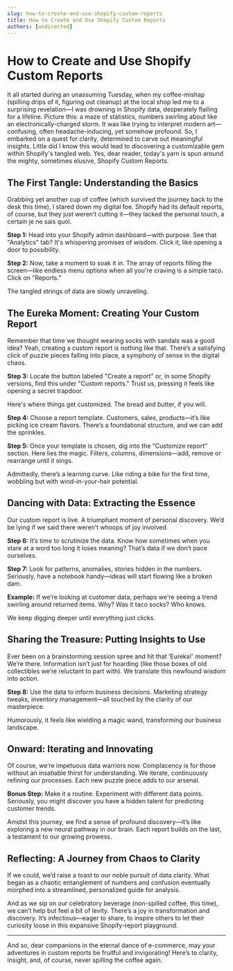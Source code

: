 ```yaml
---
slug: how-to-create-and-use-shopify-custom-reports
title: How to Create and Use Shopify Custom Reports
authors: [undirected]
---
```



# How to Create and Use Shopify Custom Reports

It all started during an unassuming Tuesday, when my coffee-mishap (spilling drips of it, figuring out cleanup) at the local shop led me to a surprising revelation—I was drowning in Shopify data, desperately flailing for a lifeline. Picture this: a maze of statistics, numbers swirling about like an electronically-charged storm. It was like trying to interpret modern art—confusing, often headache-inducing, yet somehow profound. So, I embarked on a quest for clarity, determined to carve out meaningful insights. Little did I know this would lead to discovering a customizable gem within Shopify's tangled web. Yes, dear reader, today's yarn is spun around the mighty, sometimes elusive, Shopify Custom Reports.

## The First Tangle: Understanding the Basics

Grabbing yet another cup of coffee (which survived the journey back to the desk this time), I stared down my digital foe. Shopify had its default reports, of course, but they just weren’t cutting it—they lacked the personal touch, a certain je ne sais quoi. 

**Step 1:** Head into your Shopify admin dashboard—with purpose. See that "Analytics" tab? It's whispering promises of wisdom. Click it, like opening a door to possibility.

**Step 2:** Now, take a moment to soak it in. The array of reports filling the screen—like endless menu options when all you're craving is a simple taco. Click on "Reports."

The tangled strings of data are slowly unraveling.

## The Eureka Moment: Creating Your Custom Report

Remember that time we thought wearing socks with sandals was a good idea? Yeah, creating a custom report is nothing like that. There’s a satisfying click of puzzle pieces falling into place, a symphony of sense in the digital chaos.

**Step 3:** Locate the button labeled "Create a report" or, in some Shopify versions, find this under "Custom reports." Trust us, pressing it feels like opening a secret trapdoor.

Here's where things get customized. The bread and butter, if you will.

**Step 4:** Choose a report template. Customers, sales, products—it’s like picking ice cream flavors. There’s a foundational structure, and we can add the sprinkles.

**Step 5:** Once your template is chosen, dig into the “Customize report” section. Here lies the magic. Filters, columns, dimensions—add, remove or rearrange until it sings.

Admittedly, there’s a learning curve. Like riding a bike for the first time, wobbling but with wind-in-your-hair potential.

## Dancing with Data: Extracting the Essence

Our custom report is live. A triumphant moment of personal discovery. We’d be lying if we said there weren’t whoops of joy involved.

**Step 6:** It’s time to scrutinize the data. Know how sometimes when you stare at a word too long it loses meaning? That’s data if we don’t pace ourselves.

**Step 7:** Look for patterns, anomalies, stories hidden in the numbers. Seriously, have a notebook handy—ideas will start flowing like a broken dam. 

**Example:** If we’re looking at customer data, perhaps we're seeing a trend swirling around returned items. Why? Was it taco socks? Who knows.

We keep digging deeper until everything just clicks.

## Sharing the Treasure: Putting Insights to Use

Ever been on a brainstorming session spree and hit that ‘Eureka!' moment? We’re there. Information isn’t just for hoarding (like those boxes of old collectibles we’re reluctant to part with). We translate this newfound wisdom into action.

**Step 8:** Use the data to inform business decisions. Marketing strategy tweaks, inventory management—all touched by the clarity of our masterpiece.

Humorously, it feels like wielding a magic wand, transforming our business landscape.

## Onward: Iterating and Innovating

Of course, we’re impetuous data warriors now. Complacency is for those without an insatiable thirst for understanding. We iterate, continuously refining our processes. Each new puzzle piece adds to our arsenal.

**Bonus Step:** Make it a routine. Experiment with different data points. Seriously, you might discover you have a hidden talent for predicting customer trends.

Amidst this journey, we find a sense of profound discovery—it’s like exploring a new neural pathway in our brain. Each report builds on the last, a testament to our growing prowess.

## Reflecting: A Journey from Chaos to Clarity

If we could, we’d raise a toast to our noble pursuit of data clarity. What began as a chaotic entanglement of numbers and confusion eventually morphed into a streamlined, personalized guide for analysis.

And as we sip on our celebratory beverage (non-spilled coffee, this time), we can’t help but feel a bit of levity. There’s a joy in transformation and discovery. It’s infectious—eager to share, to inspire others to let their curiosity loose in this expansive Shopify-report playground.

---

And so, dear companions in the eternal dance of e-commerce, may your adventures in custom reports be fruitful and invigorating! Here’s to clarity, insight, and, of course, never spilling the coffee again.